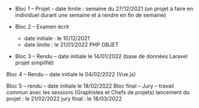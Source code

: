 - Bloc 1 – Projet - date limite : semaine du 27/12/2021 (un projet à faire en individuel durant une semaine et à rendre en fin de semaine)

- Bloc 2 – Examen écrit
  - date initiale : le 10/12/2021
  - date limite : le 21/01/2022 PHP OBJET

- Bloc 3 – Rendu – date initiale le 14/01/2022 (base de données Laravel projet simplifié)

Bloc 4 – Rendu – date initiale le 04/02/2022 (Vue.js)

Bloc 5 – rendu – date initiale le 18/02/2022
Bloc final – Jury – travail commun avec les sessions (Graphistes et Chefs de projets)
lancement du projet : le 21/02/2022
jury final : le 18/03/2022